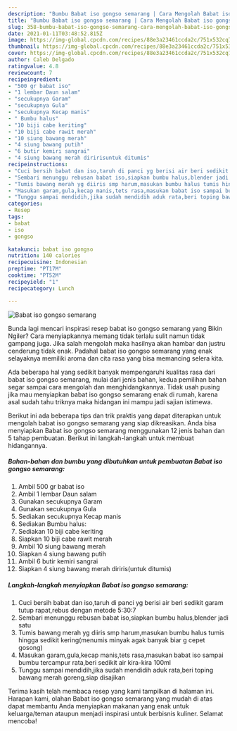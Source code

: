 ```yaml
---
description: "Bumbu Babat iso gongso semarang | Cara Mengolah Babat iso gongso semarang Yang Mudah Dan Praktis"
title: "Bumbu Babat iso gongso semarang | Cara Mengolah Babat iso gongso semarang Yang Mudah Dan Praktis"
slug: 358-bumbu-babat-iso-gongso-semarang-cara-mengolah-babat-iso-gongso-semarang-yang-mudah-dan-praktis
date: 2021-01-11T03:48:52.815Z
image: https://img-global.cpcdn.com/recipes/88e3a23461ccda2c/751x532cq70/babat-iso-gongso-semarang-foto-resep-utama.jpg
thumbnail: https://img-global.cpcdn.com/recipes/88e3a23461ccda2c/751x532cq70/babat-iso-gongso-semarang-foto-resep-utama.jpg
cover: https://img-global.cpcdn.com/recipes/88e3a23461ccda2c/751x532cq70/babat-iso-gongso-semarang-foto-resep-utama.jpg
author: Caleb Delgado
ratingvalue: 4.8
reviewcount: 7
recipeingredient:
- "500 gr babat iso"
- "1 lembar Daun salam"
- "secukupnya Garam"
- "secukupnya Gula"
- "secukupnya Kecap manis"
- " Bumbu halus"
- "10 biji cabe keriting"
- "10 biji cabe rawit merah"
- "10 siung bawang merah"
- "4 siung bawang putih"
- "6 butir kemiri sangrai"
- "4 siung bawang merah diririsuntuk ditumis"
recipeinstructions:
- "Cuci bersih babat dan iso,taruh di panci yg berisi air beri sedikit garam tutup rapat,rebus dengan metode 5:30:7"
- "Sembari menunggu rebusan babat iso,siapkan bumbu halus,blender jadi satu"
- "Tumis bawang merah yg diiris smp harum,masukan bumbu halus tumis hingga sedikit kering(menumis minyak agak banyak biar g cepet gosong)"
- "Masukan garam,gula,kecap manis,tets rasa,masukan babat iso sampai bumbu tercampur rata,beri sedikit air kira-kira 100ml"
- "Tunggu sampai mendidih,jika sudah mendidih aduk rata,beri toping bawang merah goreng,siap disajikan"
categories:
- Resep
tags:
- babat
- iso
- gongso

katakunci: babat iso gongso 
nutrition: 140 calories
recipecuisine: Indonesian
preptime: "PT17M"
cooktime: "PT52M"
recipeyield: "1"
recipecategory: Lunch

---
```



![Babat iso gongso semarang](https://img-global.cpcdn.com/recipes/88e3a23461ccda2c/751x532cq70/babat-iso-gongso-semarang-foto-resep-utama.jpg)

Bunda lagi mencari inspirasi resep babat iso gongso semarang yang Bikin Ngiler? Cara menyiapkannya memang tidak terlalu sulit namun tidak gampang juga. Jika salah mengolah maka hasilnya akan hambar dan justru cenderung tidak enak. Padahal babat iso gongso semarang yang enak selayaknya memiliki aroma dan cita rasa yang bisa memancing selera kita.



Ada beberapa hal yang sedikit banyak mempengaruhi kualitas rasa dari babat iso gongso semarang, mulai dari jenis bahan, kedua pemilihan bahan segar sampai cara mengolah dan menghidangkannya. Tidak usah pusing jika mau menyiapkan babat iso gongso semarang enak di rumah, karena asal sudah tahu triknya maka hidangan ini mampu jadi sajian istimewa.


Berikut ini ada beberapa tips dan trik praktis yang dapat diterapkan untuk mengolah babat iso gongso semarang yang siap dikreasikan. Anda bisa menyiapkan Babat iso gongso semarang menggunakan 12 jenis bahan dan 5 tahap pembuatan. Berikut ini langkah-langkah untuk membuat hidangannya.

<!--inarticleads1-->

##### Bahan-bahan dan bumbu yang dibutuhkan untuk pembuatan Babat iso gongso semarang:

1. Ambil 500 gr babat iso
1. Ambil 1 lembar Daun salam
1. Gunakan secukupnya Garam
1. Gunakan secukupnya Gula
1. Sediakan secukupnya Kecap manis
1. Sediakan  Bumbu halus:
1. Sediakan 10 biji cabe keriting
1. Siapkan 10 biji cabe rawit merah
1. Ambil 10 siung bawang merah
1. Siapkan 4 siung bawang putih
1. Ambil 6 butir kemiri sangrai
1. Siapkan 4 siung bawang merah diriris(untuk ditumis)




<!--inarticleads2-->

##### Langkah-langkah menyiapkan Babat iso gongso semarang:

1. Cuci bersih babat dan iso,taruh di panci yg berisi air beri sedikit garam tutup rapat,rebus dengan metode 5:30:7
1. Sembari menunggu rebusan babat iso,siapkan bumbu halus,blender jadi satu
1. Tumis bawang merah yg diiris smp harum,masukan bumbu halus tumis hingga sedikit kering(menumis minyak agak banyak biar g cepet gosong)
1. Masukan garam,gula,kecap manis,tets rasa,masukan babat iso sampai bumbu tercampur rata,beri sedikit air kira-kira 100ml
1. Tunggu sampai mendidih,jika sudah mendidih aduk rata,beri toping bawang merah goreng,siap disajikan




Terima kasih telah membaca resep yang kami tampilkan di halaman ini. Harapan kami, olahan Babat iso gongso semarang yang mudah di atas dapat membantu Anda menyiapkan makanan yang enak untuk keluarga/teman ataupun menjadi inspirasi untuk berbisnis kuliner. Selamat mencoba!
